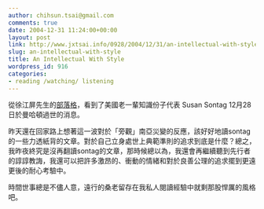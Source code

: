 ```yaml
---
author: chihsun.tsai@gmail.com
comments: true
date: 2004-12-31 11:24:00+00:00
layout: post
link: http://www.jxtsai.info/0928/2004/12/31/an-intellectual-with-style/
slug: an-intellectual-with-style
title: An Intellectual With Style
wordpress_id: 916
categories:
- reading /watching/ listening
---
```


從徐江屏先生的[部落格](http://blog.sina.com.tw/archive.php?blog_id=1887&md=entry&id=7522)，看到了美國老一輩知識份子代表 Susan Sontag 12月28日於曼哈頓過世的消息。  
  
昨天還在回家路上想著這一波對於「旁觀」南亞災變的反應，該好好地讀sontag的一些力透紙背的文章。對於自己立身處世上典範準則的追求到底是什麼？總之，我昨夜終究是沒再翻讀sontag的文章，那時候總以為，我還會再繼續聽到先行者的諄諄教誨，我還可以把許多激昂的、衝動的情緒和對於良善公理的追求擺到更遠更後的耐心考驗中。  
  
時間世事總是不儘人意，遠行的桑老留存在我私人閱讀經驗中就剩那股悍厲的風格吧。
